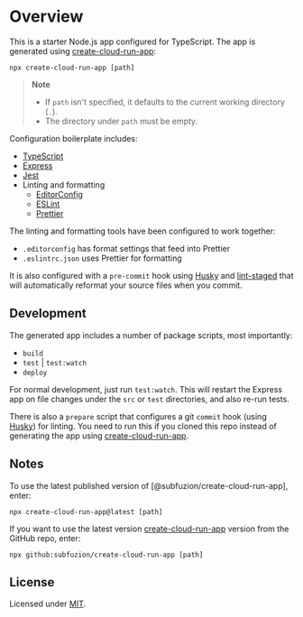 # Overview

This is a starter Node.js app configured for TypeScript. The app is generated
using [create-cloud-run-app]:

```
npx create-cloud-run-app [path]
```

> **Note**
>
> - If `path` isn't specified, it defaults to the current working directory (`.`).
> - The directory under `path` must be empty.

Configuration boilerplate includes:

-   [TypeScript]
-   [Express]
-   [Jest]
-   Linting and formatting
    -   [EditorConfig]
    -   [ESLint]
    -   [Prettier]

The linting and formatting tools have been configured to  work together:

* `.editorconfig` has format settings that feed into Prettier
* `.eslintrc.json` uses Prettier for formatting

It is also configured with a `pre-commit` hook using [Husky] and [lint-staged]
that will automatically reformat your source files when you commit.

## Development

The generated app includes a number of package scripts, most importantly:

- `build`
- `test` | `test:watch`
- `deploy`

For normal development, just run `test:watch`. This will restart the Express app
on file changes under the `src` or `test` directories, and also re-run tests.

There is also a `prepare` script that configures a git `commit` hook (using
[Husky]) for linting. You need to run this if you cloned this repo instead of
generating the app using [create-cloud-run-app].

## Notes

To use the latest published version of [@subfuzion/create-cloud-run-app], enter:

```
npx create-cloud-run-app@latest [path]
```

If you want to use the latest version [create-cloud-run-app] version from the
GitHub repo, enter:

```
npx github:subfuzion/create-cloud-run-app [path]
```

## License

Licensed under [MIT].

[create-cloud-run-app]: https://github.com/subfuzion/create-cloud-run-app/
[EditorConfig]: https://editorconfig.org/
[ESLint]: https://eslint.org/
[Express]: https://expressjs.com/
[Husky]: https://typicode.github.io/husky/
[Jest]: https://jestjs.io/
[lint-staged]: https://github.com/okonet/lint-staged/
[MIT]: ./LICENSE
[Node.js]: https://nodejs.org/en/download/
[Prettier]: https://prettier.io/
[repo]: https://github.com/subfuzion/create-typescript-app/
[TypeScript]: https://typescriptlang.org/
[user.email]: https://docs.github.com/en/account-and-profile/setting-up-and-managing-your-personal-account-on-github/managing-email-preferences/setting-your-commit-email-address#setting-your-email-address-for-every-repository-on-your-computer/
[user.name]: https://docs.github.com/en/get-started/getting-started-with-git/setting-your-username-in-git#setting-your-git-username-for-every-repository-on-your-computer/
